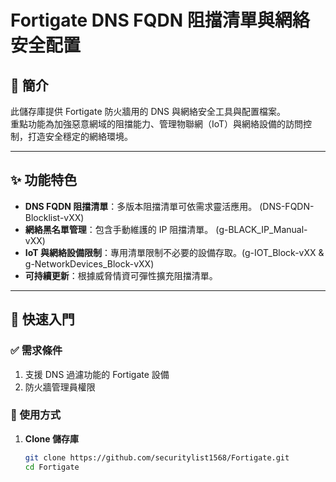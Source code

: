 # Fortigate DNS FQDN 阻擋清單與網絡安全配置

## 📘 簡介

此儲存庫提供 Fortigate 防火牆用的 DNS 與網絡安全工具與配置檔案。  
重點功能為加強惡意網域的阻擋能力、管理物聯網（IoT）與網絡設備的訪問控制，打造安全穩定的網絡環境。

---

## ✨ 功能特色

- **DNS FQDN 阻擋清單**：多版本阻擋清單可依需求靈活應用。 (DNS-FQDN-Blocklist-vXX)
- **網絡黑名單管理**：包含手動維護的 IP 阻擋清單。 (g-BLACK_IP_Manual-vXX)
- **IoT 與網絡設備限制**：專用清單限制不必要的設備存取。(g-IOT_Block-vXX & g-NetworkDevices_Block-vXX)
- **可持續更新**：根據威脅情資可彈性擴充阻擋清單。

---

## 🚀 快速入門

### ✅ 需求條件

1. 支援 DNS 過濾功能的 Fortigate 設備  
2. 防火牆管理員權限

### 🔧 使用方式

1. **Clone 儲存庫**
   ```bash
   git clone https://github.com/securitylist1568/Fortigate.git
   cd Fortigate